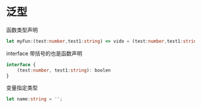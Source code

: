 # 泛型
函数类型声明
```ts
let myFun:(test:number,test1:string) => vido = (test:number,test1:string) => {};
```

interface 带括号的也是函数声明
```ts
interface {
    (test:number, test1:string): boolen
}
```

变量指定类型
```ts
let name:string = '';
```